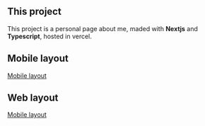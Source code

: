## This project
This project is a personal page about me, maded with __Nextjs__ and __Typescript__, hosted in vercel.

## Mobile layout
[Mobile layout](https://github.com/makusdouglas/Portfolio-2022/blob/main/.github/images/mobile-layout.png)
## Web layout
[Mobile layout](https://github.com/makusdouglas/Portfolio-2022/blob/main/.github/images/web-layout.png)